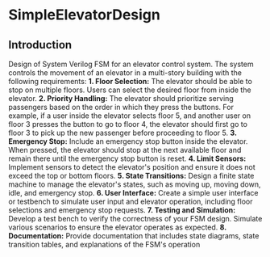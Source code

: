 # SimpleElevatorDesign

## Introduction 

Design of System Verilog FSM for an elevator control system. The system controls the movement of an elevator in a multi-story
building with the following requirements:
**1. Floor Selection:** The elevator should be able to stop on multiple floors. Users can select the desired floor from inside the elevator.
**2. Priority Handling:** The elevator should prioritize serving passengers based on the order in which they press the buttons. For example,
if a user inside the elevator selects floor 5, and another user on floor 3 presses the button to go to floor 4, the elevator should first go to
floor 3 to pick up the new passenger before proceeding to floor 5.
**3. Emergency Stop:** Include an emergency stop button inside the elevator. When pressed, the elevator should stop at the next available
floor and remain there until the emergency stop button is reset.
**4. Limit Sensors:** Implement sensors to detect the elevator's position and ensure it does not exceed the top or bottom floors.
**5. State Transitions:** Design a finite state machine to manage the elevator's states, such as moving up, moving down, idle, and
emergency stop.
**6. User Interface:** Create a simple user interface or testbench to simulate user input and elevator operation, including floor selections
and emergency stop requests.
**7. Testing and Simulation:** Develop a test bench to verify the correctness of your FSM design. Simulate various scenarios to ensure
the elevator operates as expected.
**8. Documentation:** Provide documentation that includes state diagrams, state transition tables, and explanations of the FSM's operation
